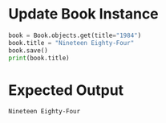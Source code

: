 # Update Book Instance

```python
book = Book.objects.get(title="1984")
book.title = "Nineteen Eighty-Four"
book.save()
print(book.title)
```

# Expected Output
```
Nineteen Eighty-Four
``` 
